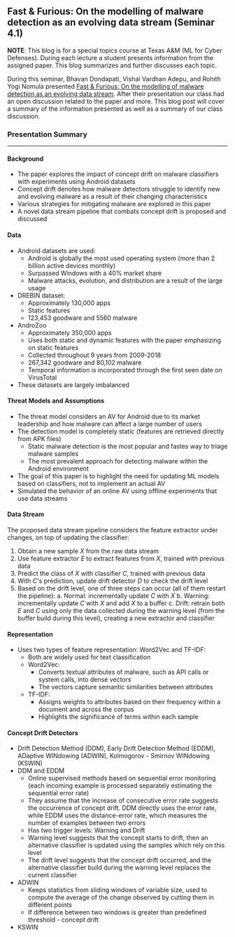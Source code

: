 ## Fast & Furious: On the modelling of malware detection as an evolving data stream (Seminar 4.1)

**NOTE**: This blog is for a special topics course at Texas A&M (ML for Cyber Defenses). During each lecture a student presents information from the assigned paper. This blog summarizes and further discusses each topic.

During this seminar, Bhavan Dondapati, Vishal Vardhan Adepu, and Rohith Yogi Nomula presented [Fast & Furious: On the modelling of malware detection as an evolving data stream](https://www.sciencedirect.com/science/article/abs/pii/S0957417422016463). After their presentation our class had an open discussion related to the paper and more. This blog post will cover a summary of the information presented as well as a summary of our class discussion.

### Presentation Summary

---
#### Background
- The paper explores the impact of concept drift on malware classifiers with experiments using Android datasets
- Concept drift denotes how malware detectors struggle to identify new and evolving malware as a result of their changing characteristics
- Various strategies for mitigating malware are explored in this paper
- A novel data stream pipeline that combats concept drift is proposed and discussed

#### Data
- Android datasets are used:
  - Android is globally the most used operating system (more than 2 billion active devices monthly)
  - Surpassed Windows with a 40% market share
  - Malware attacks, evolution, and distribution are a result of the large usage
- DREBIN dataset:
  - Approximately 130,000 apps
  - Static features
  - 123,453 goodware and 5560 malware
- AndroZoo
  - Approximately 350,000 apps
  - Uses both static and dynamic features with the paper emphasizing on static features
  - Collected throughout 9 years from 2009-2018
  - 267,342 goodware and 80,102 malware
  - Temporal information is incorporated through the first seen date on VirusTotal
- These datasets are largely imbalanced

#### Threat Models and Assumptions
- The threat model considers an AV for Android due to its market leadership and how malware can affect a large number of users
- The detection model is completely static (features are retrieved directly from APK files)
  - Static malware detection is the most popular and fastes way to triage malware samples
  - The most prevalent approach for detecting malware within the Android environment
- The goal of this paper is to highlight the need for updating ML models based on classifiers, not to implement an actual AV
- Simulated the behavior of an online AV using offline experiments that use data streams

#### Data Stream
The proposed data stream pipeline considers the feature extractor under changes, on top of updating the classifier:
1. Obtain a new sample *X* from the raw data stream
2. Use feature extractor *E* to extract features from *X*, trained with previous data
3. Predict the class of *X* with classifier *C*, trained with previous data
4. With *C*'s prediction, update drift detector *D* to check the drift level
5. Based on the drift level, one of three steps can occur (all of them restart the pipeline):
   a. Normal: incrementally update *C* with *X*
   b. Warning: incrementally update *C* with *X* and add *X* to a buffer
   c. Drift: retrain both *E* and *C* using only the data collected during the warning level (from the buffer build during this level), creating a new extractor and classifier

#### Representation
- Uses two types of feature representation: Word2Vec and TF-IDF:
  - Both are widely used for text classification
  - Word2Vec:
    - Converts textual attributes of malware, such as API calls or system calls, into dense vectors
    - The vectors capture semantic similarities between attributes
  - TF-IDF:
    - Assigns weights to attributes based on their frequency within a document and across the corpus
    - Highlights the significance of terms within each sample
   
#### Concept Drift Detectors
- Drift Detection Method (DDM), Early Drift Detection Method (EDDM), ADaptive WINdowing (ADWIN), Kolmogorov - Smirnov WINdowing (KSWIN)
- DDM and EDDM
  - Online supervised methods based on sequential error monitoring (each incoming example is processed separately estimating the sequential error rate)
  - They assume that the increase of consecutive error rate suggests the occurrence of concept drift. DDM directly uses the error rate, while EDDM uses the distance-error rate, which measures the number of examples between two errors
  - Has two trigger levels: Warning and Drift
  - Warning level suggests that the concept starts to drift, then an alternative classifier is updated using the samples which rely on this level
  - The drift level suggests that the concept drift occurred, and the alternative classifier build during the warning level replaces the current classifier
 - ADWIN
   - Keeps statistics from sliding windows of variable size, used to compute the average of the change observed by cutting them in different points
   - If difference between two windows is greater than predefined threshold - concept drift
  - KSWIN
